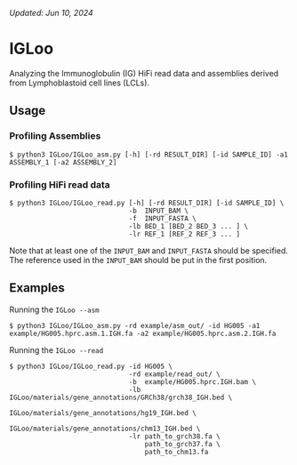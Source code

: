 
_Updated: Jun 10, 2024_
# IGLoo
Analyzing the Immunoglobulin (IG) HiFi read data and assemblies derived from Lymphoblastoid cell lines (LCLs).



## Usage

### Profiling Assemblies
```
$ python3 IGLoo/IGLoo_asm.py [-h] [-rd RESULT_DIR] [-id SAMPLE_ID] -a1 ASSEMBLY_1 [-a2 ASSEMBLY_2]
```

### Profiling HiFi read data
```
$ python3 IGLoo/IGLoo_read.py [-h] [-rd RESULT_DIR] [-id SAMPLE_ID] \
                              -b  INPUT_BAM \
                              -f  INPUT_FASTA \
                              -lb BED_1 [BED_2 BED_3 ... ] \
                              -lr REF_1 [REF_2 REF_3 ... ]
```

Note that at least one of the ```INPUT_BAM``` and ```INPUT_FASTA``` should be specified.  The reference used in the ```INPUT_BAM``` should be put in the first position.



## Examples
Running the ```IGLoo --asm```
```
$ python3 IGLoo/IGLoo_asm.py -rd example/asm_out/ -id HG005 -a1 example/HG005.hprc.asm.1.IGH.fa -a2 example/HG005.hprc.asm.2.IGH.fa
```

Running the ```IGLoo --read```
```
$ python3 IGLoo/IGLoo_read.py -id HG005 \
                              -rd example/read_out/ \
                              -b  example/HG005.hprc.IGH.bam \
                              -lb IGLoo/materials/gene_annotations/GRCh38/grch38_IGH.bed \
                                  IGLoo/materials/gene_annotations/hg19_IGH.bed \
                                  IGLoo/materials/gene_annotations/chm13_IGH.bed \
                              -lr path_to_grch38.fa \
                                  path_to_grch37.fa \
                                  path_to_chm13.fa
```
